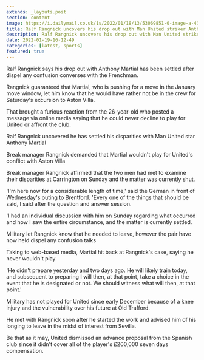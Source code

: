 ```yaml
---
extends: _layouts.post
section: content
image: https://i.dailymail.co.uk/1s/2022/01/18/13/53069851-0-image-a-43_1642512528458.jpg 
title: Ralf Rangnick uncovers his drop out with Man United striker Anthony Martial has been settled 
description: Ralf Rangnick uncovers his drop out with Man United striker Anthony Martial has been settled 
date: 2022-01-19-16-12-49 
categories: [latest, sports] 
featured: true 
--- 
```

Ralf Rangnick says his drop out with Anthony Martial has been settled after dispel any confusion converses with the Frenchman.

Rangnick guaranteed that Martial, who is pushing for a move in the January move window, let him know that he would have rather not be in the crew for Saturday's excursion to Aston Villa.

That brought a furious reaction from the 26-year-old who posted a message via online media saying that he could never decline to play for United or affront the club.

Ralf Rangnick uncovered he has settled his disparities with Man United star Anthony Martial

Break manager Rangnick demanded that Martial wouldn't play for United's conflict with Aston Villa

Break manager Rangnick affirmed that the two men had met to examine their disparities at Carrington on Sunday and the matter was currently shut.

'I'm here now for a considerable length of time,' said the German in front of Wednesday's outing to Brentford. 'Every one of the things that should be said, I said after the question and answer session.

'I had an individual discussion with him on Sunday regarding what occurred and how I saw the entire circumstance, and the matter is currently settled.

Military let Rangnick know that he needed to leave, however the pair have now held dispel any confusion talks

Taking to web-based media, Martial hit back at Rangnick's case, saying he never wouldn't play

'He didn't prepare yesterday and two days ago. He will likely train today, and subsequent to preparing I will then, at that point, take a choice in the event that he is designated or not. We should witness what will then, at that point.'

Military has not played for United since early December because of a knee injury and the vulnerability over his future at Old Trafford.

He met with Rangnick soon after he started the work and advised him of his longing to leave in the midst of interest from Sevilla.

Be that as it may, United dismissed an advance proposal from the Spanish club since it didn't cover all of the player's £200,000 seven days compensation.